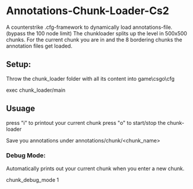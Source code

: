 # Annotations-Chunk-Loader-Cs2
A counterstrike .cfg-framework to dynamically load annotations-file. (bypass the 100 node limit)
The chunkloader splits up the level in 500x500 chunks. For the current chunk you are in and the 8 bordering chunks the annotation files get loaded.

## Setup:
Throw the chunk_loader folder with all its content into game\csgo\cfg

exec chunk_loader/main

## Usuage

press "i" to printout your current chunk
press "o" to start/stop the chunk-loader

Save you annotations under annotations/chunk/<chunk_name>

### Debug Mode: 
Automatically prints out your current chunk when you enter a new chunk.

chunk_debug_mode 1 
